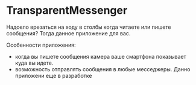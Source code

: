 # TransparentMessenger
Надоело врезаться на ходу в столбы когда читаете или пишете сообщения?
Тогда данное приложение для вас. 

Особенности приложения:
 - когда вы пишете сообщения камера ваше смартфона показывает куда вы идете.
 - возможность отправлять  сообщения в любые месседжеры.
Данно приложени еще в разработке
